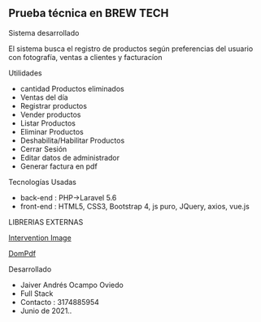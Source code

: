 ## Prueba técnica en BREW TECH


Sistema desarrollado  

El sistema busca el registro de productos según preferencias del usuario con fotografía, ventas a clientes  y facturacíon

Utilidades

* cantidad Productos eliminados
* Ventas del día
* Registrar productos
* Vender productos
* Listar Productos
* Eliminar Productos
* Deshabilita/Habilitar Productos
* Cerrar Sesión
* Editar datos de administrador
* Generar factura en pdf


Tecnologías Usadas
* back-end  : PHP->Laravel 5.6
* front-end : HTML5, CSS3, Bootstrap 4, js puro, JQuery, axios, vue.js


LIBRERIAS EXTERNAS
<p align="left">
<a href="https://github.com/Intervention/image#:~:text=Intervention%20Image%20is%20a%20PHP,Facades%20for%20easy%20Laravel%20integration.">Intervention Image</a>
</p>

<p align="left">
<a href="https://github.com/barryvdh/laravel-dompdf">DomPdf</a>
</p>

Desarrollado
* Jaiver Andrés Ocampo Oviedo
* Full Stack
* Contacto : 3174885954
* Junio de 2021..

